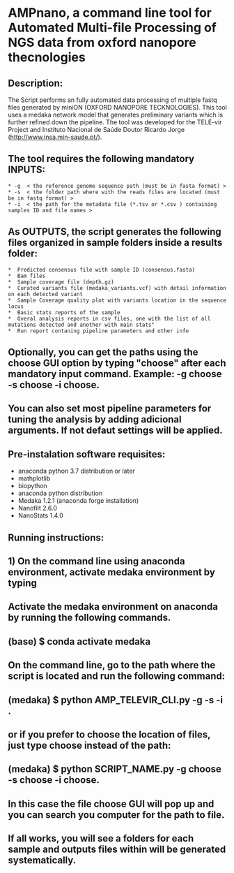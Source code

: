 # AMPnano, a command line tool for Automated Multi-file Processing of NGS data from oxford nanopore thecnologies

## Description:
The Script performs an fully automated data processing of multiple fastq files generated by miniON (OXFORD NANOPORE TECKNOLOGIES). This tool uses a medaka network model that generates preliminary variants which is further refined down the pipeline. The tool was developed for the TELE-vir Project and Instituto Nacional de Saúde Doutor Ricardo Jorge (http://www.insa.min-saude.pt/). 

## The tool requires the following mandatory INPUTS:
	* -g  < the reference genome sequence path (must be in fasta format) >
	* -s  < the folder path where with the reads files are located (must be in fastq format) >
	* -i  < the path for the metadata file (*.tsv or *.csv ) containing samples ID and file names >

## As OUTPUTS, the script generates the following files organized in sample folders inside a results folder:
    *  Predicted consensus file with sample ID (consensus.fasta)
    *  Bam files
    *  Sample coverage file (depth.gz)
    *  Curated variants file (medaka_variants.vcf) with detail information on each detected variant
    *  Sample Coverage quality plot with variants location in the sequence locus
    *  Basic stats reports of the sample
    *  Overal analysis reports in csv files, one with the list of all mutations detected and another with main stats"
    *  Run report contaning pipeline parameters and other info

## Optionally, you can get the paths using the choose GUI option by typing "choose" after each mandatory input command. Example:  -g choose -s choose -i choose.
## You can also set most pipeline parameters for tuning the analysis by adding adicional arguments. If not defaut settings will be applied.


## Pre-instalation software requisites:
* anaconda python 3.7 distribution or later 
* mathplotlib
* biopython 
* anaconda python distribution 
* Medaka 1.2.1 (anaconda forge installation)
* Nanofilt 2.6.0  
* NanoStats 1.4.0 


## Running instructions:

## 1) On the command line using anaconda environment, activate medaka environment by typing  


## Activate the medaka environment on anaconda by running the following commands.
 
##     (base) $ conda activate medaka
    

## On the command line, go to the path where the script is located and run the following command: 

##     (medaka) $ python AMP_TELEVIR_CLI.py  -g <path reference> -s <path data> -i <path metadata>. 
      
 
##     or if you prefer to choose the location of files, just type choose instead of the path:
      
     
##     (medaka) $ python SCRIPT_NAME.py -g choose -s choose -i choose. 
     
##      In this case the file choose GUI will pop up and you can search you computer for the path to file. 


## If all works, you will see a folders for each sample and outputs files within will be generated systematically. 


